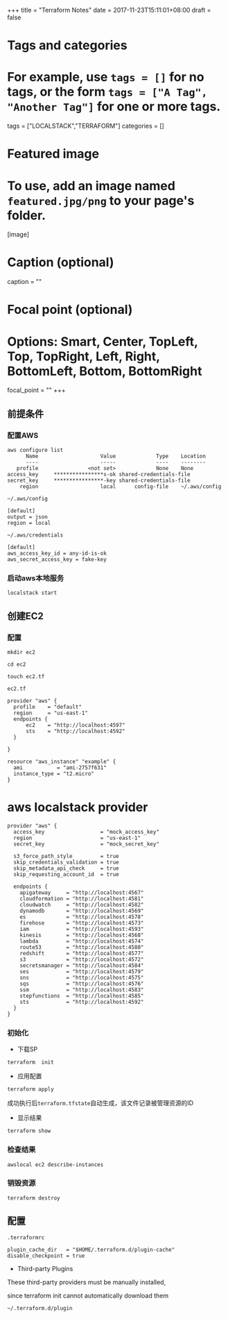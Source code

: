 +++
title = "Terraform Notes"
date = 2017-11-23T15:11:01+08:00
draft = false

# Tags and categories
# For example, use `tags = []` for no tags, or the form `tags = ["A Tag", "Another Tag"]` for one or more tags.
tags = ["LOCALSTACK","TERRAFORM"]
categories = []

# Featured image
# To use, add an image named `featured.jpg/png` to your page's folder. 
[image]
  # Caption (optional)
  caption = ""

  # Focal point (optional)
  # Options: Smart, Center, TopLeft, Top, TopRight, Left, Right, BottomLeft, Bottom, BottomRight
  focal_point = ""
+++

## 前提条件

### 配置AWS

```
aws configure list
      Name                    Value             Type    Location
      ----                    -----             ----    --------
   profile                <not set>             None    None
access_key     ****************s-ok shared-credentials-file
secret_key     ****************-key shared-credentials-file
    region                    local      config-file    ~/.aws/config
```

`~/.aws/config`

```
[default]
output = json
region = local
```

`~/.aws/credentials`

```
[default]
aws_access_key_id = any-id-is-ok
aws_secret_access_key = fake-key
```

### 启动aws本地服务

```
localstack start
```


## 创建EC2

### 配置

```
mkdir ec2

cd ec2

touch ec2.tf
```

`ec2.tf`

```
provider "aws" {
  profile    = "default"
  region     = "us-east-1"
  endpoints {
      ec2    = "http://localhost:4597"
      sts    = "http://localhost:4592"
  }

}

resource "aws_instance" "example" {
  ami           = "ami-2757f631"
  instance_type = "t2.micro"
}

```


# aws localstack provider


```
provider "aws" {
  access_key                  = "mock_access_key"
  region                      = "us-east-1"
  secret_key                  = "mock_secret_key"
  
  s3_force_path_style         = true  
  skip_credentials_validation = true
  skip_metadata_api_check     = true
  skip_requesting_account_id  = true

  endpoints {
    apigateway     = "http://localhost:4567"
    cloudformation = "http://localhost:4581"
    cloudwatch     = "http://localhost:4582"
    dynamodb       = "http://localhost:4569"
    es             = "http://localhost:4578"
    firehose       = "http://localhost:4573"
    iam            = "http://localhost:4593"
    kinesis        = "http://localhost:4568"
    lambda         = "http://localhost:4574"
    route53        = "http://localhost:4580"
    redshift       = "http://localhost:4577"
    s3             = "http://localhost:4572"
    secretsmanager = "http://localhost:4584"
    ses            = "http://localhost:4579"
    sns            = "http://localhost:4575"
    sqs            = "http://localhost:4576"
    ssm            = "http://localhost:4583"
    stepfunctions  = "http://localhost:4585"
    sts            = "http://localhost:4592"
  }
}

```

### 初始化

- 下载SP

```
terraform  init
```
- 应用配置

```
terraform apply
```

成功执行后`terraform.tfstate`自动生成，该文件记录被管理资源的ID

- 显示结果

```
terraform show
```

### 检查结果

```
awslocal ec2 describe-instances
```


### 销毁资源

```
terraform destroy
```


## 配置

`.terraformrc`

```
plugin_cache_dir   = "$HOME/.terraform.d/plugin-cache"
disable_checkpoint = true
```

- Third-party Plugins

These third-party providers must be manually installed, 

since terraform init cannot automatically download them

``` 
~/.terraform.d/plugin
```

